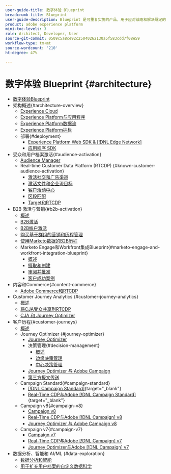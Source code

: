 ```yaml
---
user-guide-title: 数字体验 Blueprint
breadcrumb-title: Blueprint
user-guide-description: Blueprint 是可重复实施的产品，用于应对战略和解决既定的业务问题，并包含架构图、技术注意事项和相关文档链接。
product: adobe experience platform
mini-toc-levels: 3
role: Architect, Developer, User
source-git-commit: 0509c5a8ce92c25040262130a5f583cdd7f08e59
workflow-type: tm+mt
source-wordcount: '210'
ht-degree: 47%

---
```



# 数字体验 Blueprint {#architecture}

+ [数字体验Blueprint](/help/blueprints/overview.md)
+ 架构概述{#architecture-overview}
   + [Experience Cloud](/help/blueprints/experience-platform/experience-cloud.md)
   + [Experience Platform与应用程序](/help/blueprints/experience-platform/platform-applications.md)
   + [Experience Platform数据流](/help/blueprints/experience-platform/platform-data-flow.md)
   + [Experience Platform护栏](/help/blueprints/experience-platform/guardrails.md)
   + 部署{#deployment}
      + [Experience Platform Web SDK &amp; [!DNL Edge Network]](/help/blueprints/experience-platform/deployment/websdk.md)
      + [应用程序 SDK](/help/blueprints/experience-platform/deployment/appsdk.md)
+ 受众和用户档案激活{#audience-activation}
   + [Audience Manager](/help/blueprints/audience-activation/audience-manager.md)
   + Real-time Customer Data Platform (RTCDP) {#known-customer-audience-activation}
      + [激活社交和广告渠道](/help/blueprints/audience-activation/advertising-activation.md)
      + [激活文件和企业流目标](/help/blueprints/audience-activation/enterprise-destinations.md)
      + [客户活动中心](/help/blueprints/audience-activation/customer-activity.md)
      + [区段匹配](/help/blueprints/audience-activation/segment-match.md)
      + [Target和RTCDP](/help/blueprints/audience-activation/rtcdp-target.md)
+ B2B 激活与营销{#b2b-activation}
   + [概述](/help/blueprints/b2b/overview.md)
   + [B2B激活](/help/blueprints/b2b/b2bactivation.md)
   + [B2B帐户激活](/help/blueprints/b2b/b2b-account-activation.md)
   + [购买基于群组的营销和历程管理](/help/blueprints/b2b/b2b-buying-group-journeys.md)
   + [使用Marketo数据的B2B历程](/help/blueprints/b2b/b2b-journeys-with-marketo.md)
   + Marketo Engage和Workfront集成Blueprint{#marketo-engage-and-workfront-integration-blueprint}
      + [概述](/help/blueprints/b2b/marketo-engage-and-workfront-integration-blueprint/overview.md)
      + [摄取和创建](/help/blueprints/b2b/marketo-engage-and-workfront-integration-blueprint/intake-and-create.md)
      + [审阅并批准](/help/blueprints/b2b/marketo-engage-and-workfront-integration-blueprint/review-and-approve-blueprint.md)
      + [客户成功案例](/help/blueprints/b2b/marketo-engage-and-workfront-integration-blueprint/customer-success-stories.md)
+ 内容和Commerce{#content-commerce}
   + [Adobe Commerce和RTCDP](/help/blueprints/content-commerce/commerce/commerce-rtcdp.md)
+ Customer Journey Analytics  {#customer-journey-analytics}
   + [概述](/help/blueprints/customer-journey-analytics/overview.md)
   + [将CJA受众共享到RTCDP](/help/blueprints/customer-journey-analytics/cja-rtcdp.md)
   + [CJA 和 Journey Optimizer](/help/blueprints/customer-journey-analytics/cja-ajo.md)
+ 客户历程{#customer-journeys}
   + [概述](/help/blueprints/customer-journeys/overview.md)
   + Journey Optimizer  {#journey-optimizer}
      + [Journey Optimizer  ](/help/blueprints/customer-journeys/journey-optimizer.md)
      + 决策管理{#decision-management}
         + [概述](/help/blueprints/customer-journeys/decision_management/decision-management-overview.md)
         + [边缘决策管理](/help/blueprints/customer-journeys/decision_management/decision-management-edge.md)
         + [中心决策管理](/help/blueprints/customer-journeys/decision_management/decision-management-hub.md)
      + [Journey Optimizer 与 Adobe Campaign  ](/help/blueprints/customer-journeys/ajo-and-campaign.md)
      + [第三方报文传送](/help/blueprints/customer-journeys/3rd-party-messaging.md)
   + Campaign Standard{#campaign-standard}
      + [[!DNL Campaign Standard]](https://experienceleague.adobe.com/docs/campaign-standard.html?lang=zh-Hans){target="_blank"}
      + [Real-Time CDP与Adobe [!DNL Campaign Standard]](https://experienceleague.adobe.com/docs/campaign-standard/using/integrating-with-adobe-cloud/adobe-experience-platform/aep-sources-destinations/get-started-sources-destinations.html?lang=zh-Hans){target="_blank"}
   + Campaign v8{#campaign-v8}
      + [Campaign v8](/help/blueprints/customer-journeys/campaign-v8.md)
      + [Real-Time CDP与Adobe [!DNL Campaign] v8](/help/blueprints/customer-journeys/rtcdp-and-campaign-v8.md)
      + [Journey Optimizer 与 Adobe Campaign v8](/help/blueprints/customer-journeys/ajo-and-campaign-v8.md)
   + Campaign v7{#campaign-v7}
      + [Campaign v7](/help/blueprints/customer-journeys/campaign-v7.md)
      + [Real-Time CDP与Adobe [!DNL Campaign] v7](/help/blueprints/customer-journeys/rtcdp-and-campaign.md)
      + [Journey Optimizer与Adobe [!DNL Campaign] v7](/help/blueprints/customer-journeys/ajo-and-campaign-v7.md)
+ 数据分析、智能和 AI/ML {#data-exploration}
   + [数据分析和智能](/help/blueprints/data-insights/analysis.md)
   + [用于扩充用户档案的自定义数据科学](/help/blueprints/data-insights/data-science.md)
